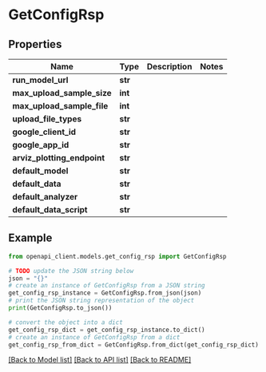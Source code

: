 # GetConfigRsp


## Properties

Name | Type | Description | Notes
------------ | ------------- | ------------- | -------------
**run_model_url** | **str** |  | 
**max_upload_sample_size** | **int** |  | 
**max_upload_sample_file** | **int** |  | 
**upload_file_types** | **str** |  | 
**google_client_id** | **str** |  | 
**google_app_id** | **str** |  | 
**arviz_plotting_endpoint** | **str** |  | 
**default_model** | **str** |  | 
**default_data** | **str** |  | 
**default_analyzer** | **str** |  | 
**default_data_script** | **str** |  | 

## Example

```python
from openapi_client.models.get_config_rsp import GetConfigRsp

# TODO update the JSON string below
json = "{}"
# create an instance of GetConfigRsp from a JSON string
get_config_rsp_instance = GetConfigRsp.from_json(json)
# print the JSON string representation of the object
print(GetConfigRsp.to_json())

# convert the object into a dict
get_config_rsp_dict = get_config_rsp_instance.to_dict()
# create an instance of GetConfigRsp from a dict
get_config_rsp_from_dict = GetConfigRsp.from_dict(get_config_rsp_dict)
```
[[Back to Model list]](../README.md#documentation-for-models) [[Back to API list]](../README.md#documentation-for-api-endpoints) [[Back to README]](../README.md)



